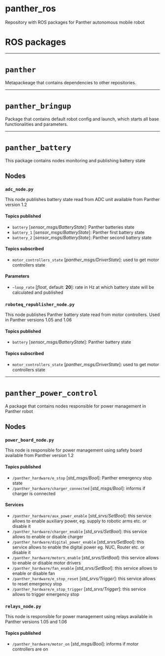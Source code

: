 # panther_ros
Repository with ROS packages for Panther autonomous mobile robot

# ROS packages

---

# `panther`

Metapackeage that contains dependencies to other repositories.

---

# `panther_bringup`

Package that contains default robot config and launch, which starts all base functionalities and parameters.

---

# `panther_battery`

This package contains nodes monitoring and publishing battery state

## Nodes

### `adc_node.py`

  This node publishes battery state read from ADC unit available from Panther version 1.2

#### Topics published

- `battery` [*sensor_msgs/BatteryState*]: Panther batteries state
- `battery_1` [*sensor_msgs/BatteryState*]: Panther first battery state
- `battery_2` [*sensor_msgs/BatteryState*]: Panther second battery state

#### Topics subscribed

- `motor_controllers_state` [*panther_msgs/DriverState*]: used to get motor controllers state

#### Parameters

- `~loop_rate` [*float*, default: **20**]: rate in Hz at which battery state will be calculated and published

### `roboteq_republisher_node.py`

This node publishes Panther battery state read from motor controllers. Used in Panther versions 1.05 and 1.06

#### Topics published

- `battery` [*sensor_msgs/BatteryState*]: Panther battery state

#### Topics subscribed

- `motor_controllers_state` [*panther_msgs/DriverState*]: used to get motor controllers state

---

# `panther_power_control`

A package that contains nodes responsible for power management in Panther robot

## Nodes

### `power_board_node.py`

This node is responsible for power management using safety board available from Panther version 1.2

#### Topics published

- `/panther_hardware/e_stop` [*std_msgs/Bool*]: Panther emergency stop state
- `/panther_hardware/charger_connected` [*std_msgs/Bool*]: informs if charger is connected

#### Services

- `/panther_hardware/aux_power_enable` [*std_srvs/SetBool*]: this service allows to enable auxiliary power, eg. supply to robotic arms etc. or disable it
- `/panther_hardware/charger_enable` [*std_srvs/SetBool*]: this service allows to enable or disable charger
- `/panther_hardware/digital_power_enable` [*std_srvs/SetBool*]: this service allows to enable the digital power eg. NUC, Router etc. or disable it
- `/panther_hardware/motors_enable` [*std_srvs/SetBool*]: this service allows to enable or disable motor drivers
- `/panther_hardware/fan_enable` [*std_srvs/SetBool*]: this service allows to enable or disable fan
- `/panther_hardware/e_stop_reset` [*std_srvs/Trigger*]: this service allows to reset emergency stop
- `/panther_hardware/e_stop_trigger` [*std_srvs/Trigger*]: this service allows to trigger emergency stop

### `relays_node.py`

This node is responsible for power management using relays available in Panther versions 1.05 and 1.06

#### Topics published

- `/panther_hardware/motor_on` [*std_msgs/Bool*]: informs if motor controllers are on
